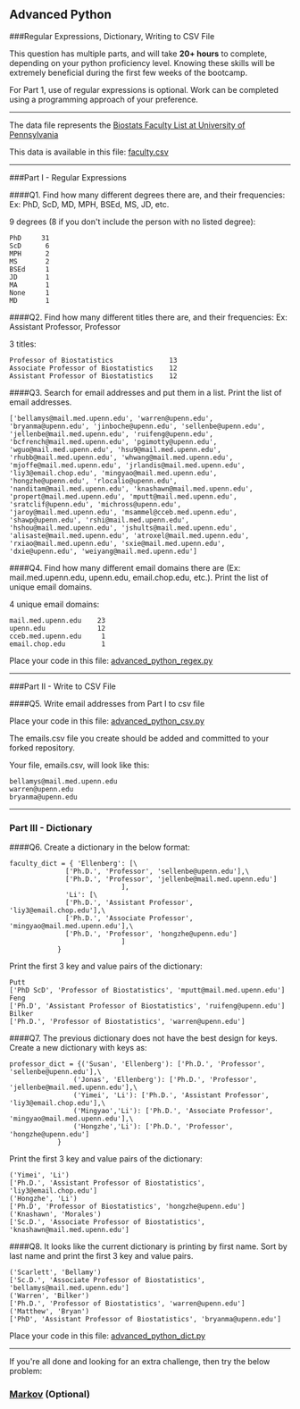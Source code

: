 ## Advanced Python

###Regular Expressions, Dictionary, Writing to CSV File

This question has multiple parts, and will take **20+ hours** to complete, depending on your python proficiency level.  Knowing these skills will be extremely beneficial during the first few weeks of the bootcamp.

For Part 1, use of regular expressions is optional.  Work can be completed using a programming approach of your preference.

---

The data file represents the [Biostats Faculty List at University of Pennsylvania](http://www.med.upenn.edu/cceb/biostat/faculty.shtml)

This data is available in this file:  [faculty.csv](python/faculty.csv)

---

###Part I - Regular Expressions


####Q1. Find how many different degrees there are, and their frequencies: Ex:  PhD, ScD, MD, MPH, BSEd, MS, JD, etc.

9 degrees (8 if you don't include the person with no listed degree):

```
PhD     31
ScD      6
MPH      2
MS       2
BSEd     1
JD       1
MA       1
None     1
MD       1
```

####Q2. Find how many different titles there are, and their frequencies:  Ex:  Assistant Professor, Professor

3 titles:

```
Professor of Biostatistics              13
Associate Professor of Biostatistics    12
Assistant Professor of Biostatistics    12
```

####Q3. Search for email addresses and put them in a list.  Print the list of email addresses.

```
['bellamys@mail.med.upenn.edu', 'warren@upenn.edu', 'bryanma@upenn.edu', 'jinboche@upenn.edu', 'sellenbe@upenn.edu', 'jellenbe@mail.med.upenn.edu', 'ruifeng@upenn.edu', 'bcfrench@mail.med.upenn.edu', 'pgimotty@upenn.edu', 'wguo@mail.med.upenn.edu', 'hsu9@mail.med.upenn.edu', 'rhubb@mail.med.upenn.edu', 'whwang@mail.med.upenn.edu', 'mjoffe@mail.med.upenn.edu', 'jrlandis@mail.med.upenn.edu', 'liy3@email.chop.edu', 'mingyao@mail.med.upenn.edu', 'hongzhe@upenn.edu', 'rlocalio@upenn.edu', 'nanditam@mail.med.upenn.edu', 'knashawn@mail.med.upenn.edu', 'propert@mail.med.upenn.edu', 'mputt@mail.med.upenn.edu', 'sratclif@upenn.edu', 'michross@upenn.edu', 'jaroy@mail.med.upenn.edu', 'msammel@cceb.med.upenn.edu', 'shawp@upenn.edu', 'rshi@mail.med.upenn.edu', 'hshou@mail.med.upenn.edu', 'jshults@mail.med.upenn.edu', 'alisaste@mail.med.upenn.edu', 'atroxel@mail.med.upenn.edu', 'rxiao@mail.med.upenn.edu', 'sxie@mail.med.upenn.edu', 'dxie@upenn.edu', 'weiyang@mail.med.upenn.edu']
```

####Q4. Find how many different email domains there are (Ex:  mail.med.upenn.edu, upenn.edu, email.chop.edu, etc.).  Print the list of unique email domains.

4 unique email domains:

```
mail.med.upenn.edu    23
upenn.edu             12
cceb.med.upenn.edu     1
email.chop.edu         1
```

Place your code in this file: [advanced_python_regex.py](python/advanced_python_regex.py)

---

###Part II - Write to CSV File

####Q5.  Write email addresses from Part I to csv file

Place your code in this file: [advanced_python_csv.py](python/advanced_python_csv.py)

The emails.csv file you create should be added and committed to your forked repository.

Your file, emails.csv, will look like this:
```
bellamys@mail.med.upenn.edu
warren@upenn.edu
bryanma@upenn.edu
```

---

### Part III - Dictionary

####Q6.  Create a dictionary in the below format:
```
faculty_dict = { 'Ellenberg': [\
              ['Ph.D.', 'Professor', 'sellenbe@upenn.edu'],\
              ['Ph.D.', 'Professor', 'jellenbe@mail.med.upenn.edu']
                            ],
              'Li': [\
              ['Ph.D.', 'Assistant Professor', 'liy3@email.chop.edu'],\
              ['Ph.D.', 'Associate Professor', 'mingyao@mail.med.upenn.edu'],\
              ['Ph.D.', 'Professor', 'hongzhe@upenn.edu']
                            ]
            }
```
Print the first 3 key and value pairs of the dictionary:

```
Putt
['PhD ScD', 'Professor of Biostatistics', 'mputt@mail.med.upenn.edu']
Feng
['Ph.D', 'Assistant Professor of Biostatistics', 'ruifeng@upenn.edu']
Bilker
['Ph.D.', 'Professor of Biostatistics', 'warren@upenn.edu']
```

####Q7.  The previous dictionary does not have the best design for keys.  Create a new dictionary with keys as:

```
professor_dict = {('Susan', 'Ellenberg'): ['Ph.D.', 'Professor', 'sellenbe@upenn.edu'],\
                ('Jonas', 'Ellenberg'): ['Ph.D.', 'Professor', 'jellenbe@mail.med.upenn.edu'],\
                ('Yimei', 'Li'): ['Ph.D.', 'Assistant Professor', 'liy3@email.chop.edu'],\
                ('Mingyao','Li'): ['Ph.D.', 'Associate Professor', 'mingyao@mail.med.upenn.edu'],\
                ('Hongzhe','Li'): ['Ph.D.', 'Professor', 'hongzhe@upenn.edu']
            }
```

Print the first 3 key and value pairs of the dictionary:

```
('Yimei', 'Li')
['Ph.D.', 'Assistant Professor of Biostatistics', 'liy3@email.chop.edu']
('Hongzhe', 'Li')
['Ph.D', 'Professor of Biostatistics', 'hongzhe@upenn.edu']
('Knashawn', 'Morales')
['Sc.D.', 'Associate Professor of Biostatistics', 'knashawn@mail.med.upenn.edu']
```

####Q8.  It looks like the current dictionary is printing by first name.  Sort by last name and print the first 3 key and value pairs.

```
('Scarlett', 'Bellamy')
['Sc.D.', 'Associate Professor of Biostatistics', 'bellamys@mail.med.upenn.edu']
('Warren', 'Bilker')
['Ph.D.', 'Professor of Biostatistics', 'warren@upenn.edu']
('Matthew', 'Bryan')
['PhD', 'Assistant Professor of Biostatistics', 'bryanma@upenn.edu']
```

Place your code in this file: [advanced_python_dict.py](python/advanced_python_dict.py)

---

If you're all done and looking for an extra challenge, then try the below problem:

### [Markov](python/markov.py) (Optional)


